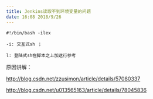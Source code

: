 ```yaml
---
title: Jenkins读取不到环境变量的问题
date: 16:08 2018/9/26
---
```


```
#!/bin/bash -ilex

-i: 交互式sh ；

l: 登陆式sh在脚本之上加这行参考
```

原因讲解：

http://blog.csdn.net/zzusimon/article/details/57080337

http://blog.csdn.net/u013565163/article/details/78045836
